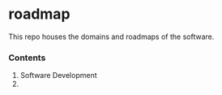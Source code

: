 # roadmap
This repo houses the domains and roadmaps of the software.

### Contents
1. Software Development
2. 
